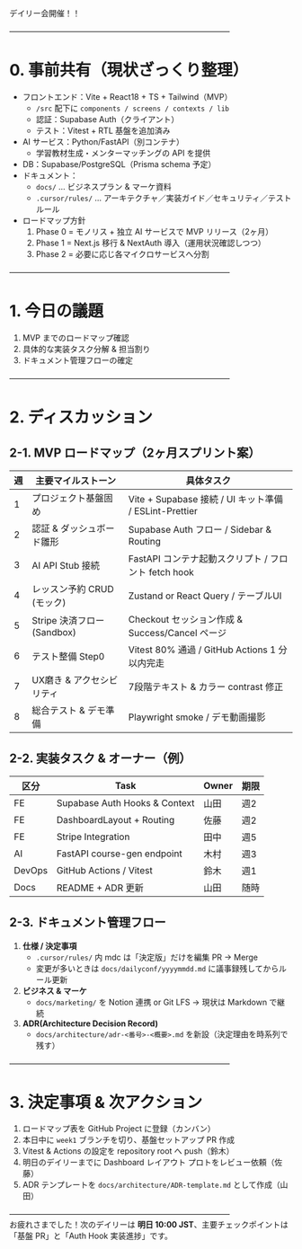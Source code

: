 デイリー会開催！！  

――――――――――――――――――――――――――――  
# 0. 事前共有（現状ざっくり整理）
- フロントエンド：Vite + React18 + TS + Tailwind（MVP）  
  - `/src` 配下に `components / screens / contexts / lib`  
  - 認証：Supabase Auth（クライアント）  
  - テスト：Vitest + RTL 基盤を追加済み  
- AI サービス：Python/FastAPI（別コンテナ）  
  - 学習教材生成・メンターマッチングの API を提供  
- DB：Supabase/PostgreSQL（Prisma schema 予定）  
- ドキュメント：  
  - `docs/` … ビジネスプラン & マーケ資料  
  - `.cursor/rules/` … アーキテクチャ／実装ガイド／セキュリティ／テストルール  
- ロードマップ方針  
  1. Phase 0 = モノリス + 独立 AI サービスで MVP リリース（2ヶ月）  
  2. Phase 1 = Next.js 移行 & NextAuth 導入（運用状況確認しつつ）  
  3. Phase 2 = 必要に応じ各マイクロサービスへ分割  

――――――――――――――――――――――――――――  
# 1. 今日の議題
1. MVP までのロードマップ確認  
2. 具体的な実装タスク分解 & 担当割り  
3. ドキュメント管理フローの確定  

――――――――――――――――――――――――――――  
# 2. ディスカッション

## 2-1. MVP ロードマップ（2ヶ月スプリント案）
| 週 | 主要マイルストーン | 具体タスク |
|---|-------------------|-----------|
| 1 | プロジェクト基盤固め | Vite + Supabase 接続 / UI キット準備 / ESLint-Prettier |
| 2 | 認証 & ダッシュボード雛形 | Supabase Auth フロー / Sidebar & Routing |
| 3 | AI API Stub 接続 | FastAPI コンテナ起動スクリプト / フロント fetch hook |
| 4 | レッスン予約 CRUD (モック) | Zustand or React Query / テーブルUI |
| 5 | Stripe 決済フロー (Sandbox) | Checkout セッション作成 & Success/Cancel ページ |
| 6 | テスト整備 Step0 | Vitest 80% 通過 / GitHub Actions 1 分以内完走 |
| 7 | UX磨き & アクセシビリティ | 7段階テキスト & カラー contrast 修正 |
| 8 | 総合テスト & デモ準備 | Playwright smoke / デモ動画撮影 |

## 2-2. 実装タスク & オーナー（例）
| 区分 | Task | Owner | 期限 |
|------|------|-------|-----|
| FE | Supabase Auth Hooks & Context | 山田 | 週2 |
| FE | DashboardLayout + Routing | 佐藤 | 週2 |
| FE | Stripe Integration | 田中 | 週5 |
| AI | FastAPI course-gen endpoint | 木村 | 週3 |
| DevOps | GitHub Actions / Vitest | 鈴木 | 週1 |
| Docs | README + ADR 更新 | 山田 | 随時 |

## 2-3. ドキュメント管理フロー
1. **仕様 / 決定事項**  
   - `.cursor/rules/` 内 mdc は「決定版」だけを編集 PR → Merge  
   - 変更が多いときは `docs/dailyconf/yyyymmdd.md` に議事録残してからルール更新
2. **ビジネス & マーケ**  
   - `docs/marketing/` を Notion 連携 or Git LFS → 現状は Markdown で継続
3. **ADR(Architecture Decision Record)**  
   - `docs/architecture/adr-<番号>-<概要>.md` を新設（決定理由を時系列で残す）

――――――――――――――――――――――――――――  
# 3. 決定事項 & 次アクション
1. ロードマップ表を GitHub Project に登録（カンバン）  
2. 本日中に `week1` ブランチを切り、基盤セットアップ PR 作成  
3. Vitest & Actions の設定を repository root へ push（鈴木）  
4. 明日のデイリーまでに Dashboard レイアウト プロトをレビュー依頼（佐藤）  
5. ADR テンプレートを `docs/architecture/ADR-template.md` として作成（山田）  

――――――――――――――――――――――――――――  
お疲れさまでした！次のデイリーは **明日 10:00 JST**、主要チェックポイントは「基盤 PR」と「Auth Hook 実装進捗」です。
